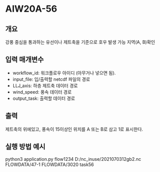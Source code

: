 # AIW20A-56
## 개요
강풍 중심을 통과하는 유선이나 제트축을 기준으로 호우 발생 가능 지역(A, B)확인
## 입력 매개변수
- workflow_id: 워크플로우 아이디 (아무거나 넣으면 됨).
- input_file: 입/출력할 netcdf 파일의 경로
- LLJ_axis: 하층 제트축 데이터 경로
- wind_speed: 풍속 데이터 경로
- output_task: 출력할 데이터 경로

## 출력
제트축의 위에있고, 풍속이 15이상인 위치를 A 또는 B로 삼고 1로 표시한다.
## 실행 방법 예시
python3 application.py flow1234 D:/nc_inuse/2021070312gb2.nc FLOWDATA/47-1 FLOWDATA/3020 task56
